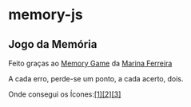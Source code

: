 # memory-js
## Jogo da Memória

Feito graças ao [Memory Game](https://medium.freecodecamp.org/vanilla-javascript-tutorial-build-a-memory-game-in-30-minutes-e542c4447eae) da [Marina Ferreira](https://github.com/marina-ferreira)

A cada erro, perde-se um ponto, a cada acerto, dois.

Onde consegui os Ícones:<a href="https://visualpharm.com/free-icons/soccer%20ball-595b40b75ba036ed117d959c">[1]</a><a href="http://worldvectorlogo.com/">[2]</a><a href="http://wikipedia.org/">[3]</a>
              
